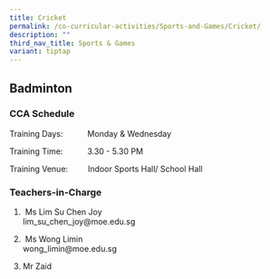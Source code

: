```yaml
---
title: Cricket
permalink: /co-curricular-activities/Sports-and-Games/Cricket/
description: ""
third_nav_title: Sports & Games
variant: tiptap
---
```

<h2>Badminton</h2><h3>CCA Schedule</h3><p>Training Days:&nbsp; &nbsp; &nbsp; &nbsp; &nbsp; &nbsp;Monday &amp; Wednesday</p><p>Training Time:&nbsp; &nbsp; &nbsp; &nbsp; &nbsp; &nbsp;3.30 - 5.30 PM</p><p>Training Venue:&nbsp; &nbsp; &nbsp; &nbsp; &nbsp;Indoor Sports Hall/ School Hall</p><h3>Teachers-in-Charge</h3><ol data-tight="true" class="tight"><li><p>&nbsp;Ms Lim Su Chen Joy <br>lim_su_chen_joy@moe.edu.sg</p></li><li><p>&nbsp;Ms Wong Limin<br>wong_limin@moe.edu.sg</p></li><li><p>Mr Zaid</p></li></ol><h3></h3><p></p>